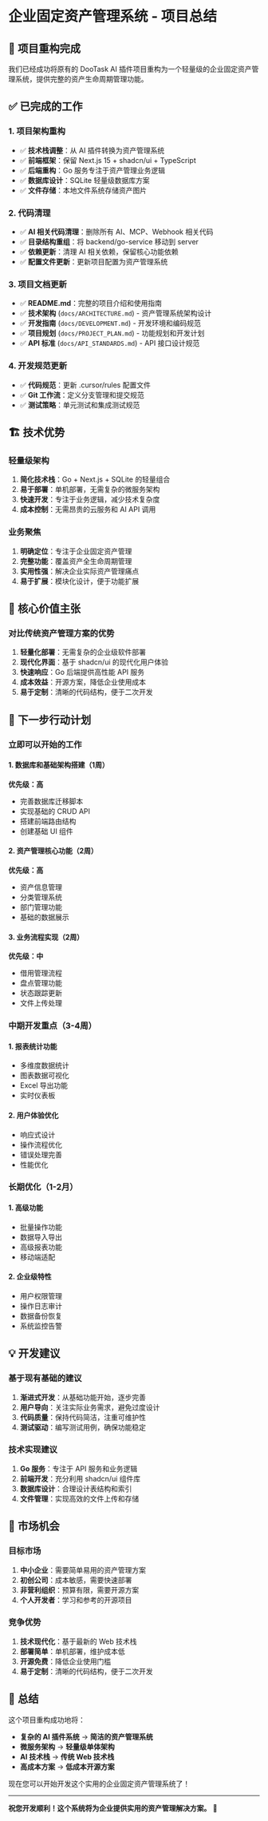 # 企业固定资产管理系统 - 项目总结

## 🎉 项目重构完成

我们已经成功将原有的 DooTask AI 插件项目重构为一个轻量级的企业固定资产管理系统，提供完整的资产生命周期管理功能。

## ✅ 已完成的工作

### 1. 项目架构重构

- ✅ **技术栈调整**：从 AI 插件转换为资产管理系统
- ✅ **前端框架**：保留 Next.js 15 + shadcn/ui + TypeScript
- ✅ **后端重构**：Go 服务专注于资产管理业务逻辑
- ✅ **数据库设计**：SQLite 轻量级数据库方案
- ✅ **文件存储**：本地文件系统存储资产图片

### 2. 代码清理

- ✅ **AI 相关代码清理**：删除所有 AI、MCP、Webhook 相关代码
- ✅ **目录结构重组**：将 backend/go-service 移动到 server
- ✅ **依赖更新**：清理 AI 相关依赖，保留核心功能依赖
- ✅ **配置文件更新**：更新项目配置为资产管理系统

### 3. 项目文档更新

- ✅ **README.md**：完整的项目介绍和使用指南
- ✅ **技术架构** (`docs/ARCHITECTURE.md`) - 资产管理系统架构设计
- ✅ **开发指南** (`docs/DEVELOPMENT.md`) - 开发环境和编码规范
- ✅ **项目规划** (`docs/PROJECT_PLAN.md`) - 功能规划和开发计划
- ✅ **API 标准** (`docs/API_STANDARDS.md`) - API 接口设计规范

### 4. 开发规范更新

- ✅ **代码规范**：更新 .cursor/rules 配置文件
- ✅ **Git 工作流**：定义分支管理和提交规范
- ✅ **测试策略**：单元测试和集成测试规范

## 🏗️ 技术优势

### 轻量级架构

1. **简化技术栈**：Go + Next.js + SQLite 的轻量组合
2. **易于部署**：单机部署，无需复杂的微服务架构
3. **快速开发**：专注于业务逻辑，减少技术复杂度
4. **成本控制**：无需昂贵的云服务和 AI API 调用

### 业务聚焦

1. **明确定位**：专注于企业固定资产管理
2. **完整功能**：覆盖资产全生命周期管理
3. **实用性强**：解决企业实际资产管理痛点
4. **易于扩展**：模块化设计，便于功能扩展

## 🎯 核心价值主张

### 对比传统资产管理方案的优势

1. **轻量化部署**：无需复杂的企业级软件部署
2. **现代化界面**：基于 shadcn/ui 的现代化用户体验
3. **快速响应**：Go 后端提供高性能 API 服务
4. **成本效益**：开源方案，降低企业使用成本
5. **易于定制**：清晰的代码结构，便于二次开发

## 🚀 下一步行动计划

### 立即可以开始的工作

#### 1. 数据库和基础架构搭建（1周）

**优先级：高**

- 完善数据库迁移脚本
- 实现基础的 CRUD API
- 搭建前端路由结构
- 创建基础 UI 组件

#### 2. 资产管理核心功能（2周）

**优先级：高**

- 资产信息管理
- 分类管理系统
- 部门管理功能
- 基础的数据展示

#### 3. 业务流程实现（2周）

**优先级：中**

- 借用管理流程
- 盘点管理功能
- 状态跟踪更新
- 文件上传处理

### 中期开发重点（3-4周）

#### 1. 报表统计功能

- 多维度数据统计
- 图表数据可视化
- Excel 导出功能
- 实时仪表板

#### 2. 用户体验优化

- 响应式设计
- 操作流程优化
- 错误处理完善
- 性能优化

### 长期优化（1-2月）

#### 1. 高级功能

- 批量操作功能
- 数据导入导出
- 高级报表功能
- 移动端适配

#### 2. 企业级特性

- 用户权限管理
- 操作日志审计
- 数据备份恢复
- 系统监控告警

## 💡 开发建议

### 基于现有基础的建议

1. **渐进式开发**：从基础功能开始，逐步完善
2. **用户导向**：关注实际业务需求，避免过度设计
3. **代码质量**：保持代码简洁，注重可维护性
4. **测试驱动**：编写测试用例，确保功能稳定

### 技术实现建议

1. **Go 服务**：专注于 API 服务和业务逻辑
2. **前端开发**：充分利用 shadcn/ui 组件库
3. **数据库设计**：合理设计表结构和索引
4. **文件管理**：实现高效的文件上传和存储

## 🎯 市场机会

### 目标市场

1. **中小企业**：需要简单易用的资产管理方案
2. **初创公司**：成本敏感，需要快速部署
3. **非营利组织**：预算有限，需要开源方案
4. **个人开发者**：学习和参考的开源项目

### 竞争优势

1. **技术现代化**：基于最新的 Web 技术栈
2. **部署简单**：单机部署，维护成本低
3. **开源免费**：降低企业使用门槛
4. **易于定制**：清晰的代码结构，便于二次开发

## 🎊 总结

这个项目重构成功地将：

- **复杂的 AI 插件系统** → **简洁的资产管理系统**
- **微服务架构** → **轻量级单体架构**
- **AI 技术栈** → **传统 Web 技术栈**
- **高成本方案** → **低成本开源方案**

现在您可以开始开发这个实用的企业固定资产管理系统了！

---

**祝您开发顺利！这个系统将为企业提供实用的资产管理解决方案。** 🚀

